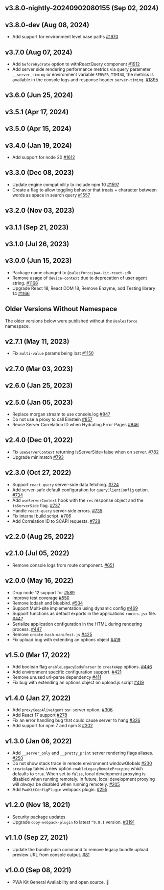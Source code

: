## v3.8.0-nightly-20240902080155 (Sep 02, 2024)
## v3.8.0-dev (Aug 08, 2024)

- Add support for environment level base paths [#1970](https://github.com/SalesforceCommerceCloud/pwa-kit/pull/1970)

## v3.7.0 (Aug 07, 2024)
- Add `beforeHydrate` option to withReactQuery component [#1912](https://github.com/SalesforceCommerceCloud/pwa-kit/pull/1912)
- Add server side rendering performance metrics via query parameter `__server_timing` or environment variable `SERVER_TIMING`, the metrics is available in the console logs and response header `server-timing`. [#1895](https://github.com/SalesforceCommerceCloud/pwa-kit/pull/1895)

## v3.6.0 (Jun 25, 2024)

## v3.5.1 (Apr 17, 2024)

## v3.5.0 (Apr 15, 2024)

## v3.4.0 (Jan 19, 2024)

- Add support for node 20 [#1612](https://github.com/SalesforceCommerceCloud/pwa-kit/pull/1612)

## v3.3.0 (Dec 08, 2023)

- Update engine compatibility to include npm 10 [#1597](https://github.com/SalesforceCommerceCloud/pwa-kit/pull/1597)
- Create a flag to allow toggling behavior that treats + character between words as space in search query [#1557](https://github.com/SalesforceCommerceCloud/pwa-kit/pull/1557)

## v3.2.0 (Nov 03, 2023)

## v3.1.1 (Sep 21, 2023)

## v3.1.0 (Jul 26, 2023)

## v3.0.0 (Jun 15, 2023)

- Package name changed to `@salesforce/pwa-kit-react-sdk`
- Remove usage of `device-context` due to deprecation of user agent string. [#1168](https://github.com/SalesforceCommerceCloud/pwa-kit/pull/1168)
- Upgrade React 18, React DOM 18, Remove Enzyme, add Testing library 14 [#1166](https://github.com/SalesforceCommerceCloud/pwa-kit/pull/1166)

## Older Versions Without Namespace

The older versions below were published without the `@salesforce` namespace.

## v2.7.1 (May 11, 2023)

- Fix `multi-value` params being lost [#1150](https://github.com/SalesforceCommerceCloud/pwa-kit/pull/1150)

## v2.7.0 (Mar 03, 2023)

## v2.6.0 (Jan 25, 2023)

## v2.5.0 (Jan 05, 2023)

- Replace morgan stream to use console.log [#847](https://github.com/SalesforceCommerceCloud/pwa-kit/pull/847)
- Do not use a proxy to call Einstein [#857](https://github.com/SalesforceCommerceCloud/pwa-kit/pull/857)
- Reuse Server Correlation ID when Hydrating Error Pages [#846](https://github.com/SalesforceCommerceCloud/pwa-kit/pull/846)

## v2.4.0 (Dec 01, 2022)

- Fix `useServerContext` returning isServerSide=false when on server. [#782](https://github.com/SalesforceCommerceCloud/pwa-kit/pull/782)
- Upgrade minimatch [#793](https://github.com/SalesforceCommerceCloud/pwa-kit/pull/793)

## v2.3.0 (Oct 27, 2022)

- Support `react-query` server-side data fetching. [#724](https://github.com/SalesforceCommerceCloud/pwa-kit/pull/724)
- Add server-safe default configuration for `queryClientConfig` option. [#734](https://github.com/SalesforceCommerceCloud/pwa-kit/pull/734)
- Add `useServerContext` hook with the `res` response object and the `isServerSide` flag. [#737](https://github.com/SalesforceCommerceCloud/pwa-kit/pull/737)
- Handle `react-query` server-side errors. [#735](https://github.com/SalesforceCommerceCloud/pwa-kit/pull/735)
- Fix internal build script. [#706](https://github.com/SalesforceCommerceCloud/pwa-kit/pull/706)
- Add Correlation ID to SCAPI requests. [#728](https://github.com/SalesforceCommerceCloud/pwa-kit/pull/728)

## v2.2.0 (Aug 25, 2022)

## v2.1.0 (Jul 05, 2022)

- Remove console logs from route component. [#651](https://github.com/SalesforceCommerceCloud/pwa-kit/pull/651)

## v2.0.0 (May 16, 2022)

- Drop node 12 support for [#589](https://github.com/SalesforceCommerceCloud/pwa-kit/pull/589)
- Improve test coverage [#550](https://github.com/SalesforceCommerceCloud/pwa-kit/pull/550)
- Remove lodash and bluebird. [#534](https://github.com/SalesforceCommerceCloud/pwa-kit/pull/534)
- Support Multi-site implementation using dynamic config [#469](https://github.com/SalesforceCommerceCloud/pwa-kit/pull/469)
- Support functions as default exports in the applications `routes.jsx` file. [#447](https://github.com/SalesforceCommerceCloud/pwa-kit/pull/447)
- Serialize application configuration in the HTML during rendering process. [#447](https://github.com/SalesforceCommerceCloud/pwa-kit/pull/447)
- Remove `create-hash-manifest.js` [#425](https://github.com/SalesforceCommerceCloud/pwa-kit/pull/425)
- Fix upload bug with extending an options object [#419](https://github.com/SalesforceCommerceCloud/pwa-kit/pull/419)

## v1.5.0 (Mar 17, 2022)

- Add boolean flag `enableLegacyBodyParser` to `createApp` options. [#446](https://github.com/SalesforceCommerceCloud/pwa-kit/pull/446)
- Add environment specific configuration support. [#421](https://github.com/SalesforceCommerceCloud/pwa-kit/pull/421)
- Remove unused url-parse dependency [#411](https://github.com/SalesforceCommerceCloud/pwa-kit/pull/411)
- Fix bug with extending an options object on upload.js script [#419](https://github.com/SalesforceCommerceCloud/pwa-kit/pull/419)

## v1.4.0 (Jan 27, 2022)

- Add `proxyKeepAliveAgent` ssr-server option. [#306](https://github.com/SalesforceCommerceCloud/pwa-kit/pull/306)
- Add React 17 support [#278](https://github.com/SalesforceCommerceCloud/pwa-kit/pull/278)
- Fix an error handling bug that could cause server to hang [#326](https://github.com/SalesforceCommerceCloud/pwa-kit/pull/326)
- Add support for npm 7 and npm 8 [#302](https://github.com/SalesforceCommerceCloud/pwa-kit/pull/302)

## v1.3.0 (Jan 06, 2022)

- Add `__server_only` and `__pretty_print` server rendering flags aliases. [#250](https://github.com/SalesforceCommerceCloud/pwa-kit/pull/250)
- Do not show stack trace in remote environment windowGlobals [#230](https://github.com/SalesforceCommerceCloud/pwa-kit/pull/230/files)
- `createApp` takes a new option `enableLegacyRemoteProxying` which defaults to `true`. When set to `false`, local development proxying is disabled when running remotely. In future, local development proxying will _always_ be disabled when running remotely. [#205](https://github.com/SalesforceCommerceCloud/pwa-kit/pull/205)
- Add `PwaKitConfigPlugin` webpack plugin. [#255](https://github.com/SalesforceCommerceCloud/pwa-kit/pull/255)

## v1.2.0 (Nov 18, 2021)

- Security package updates
- Upgrade `copy-webpack-plugin` to latest `^9.0.1` version. [#3191](https://github.com/SalesforceCommerceCloud/pwa-kit/pull/181)

## v1.1.0 (Sep 27, 2021)

- Update the bundle push command to remove legacy bundle upload preview URL from console output. [#81](https://github.com/SalesforceCommerceCloud/pwa-kit/pull/81)

## v1.0.0 (Sep 08, 2021)

- PWA Kit General Avaliability and open source. 🎉
